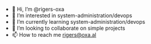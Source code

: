 - 👋 Hi, I’m @rigers-oxa
- 👀 I’m interested in system-administration/devops
- 🌱 I’m currently learning system-administration/devops
- 💞️ I’m looking to collaborate on simple projects
- 📫 How to reach me rigers@oxa.al

<!---
rigers-oxa/rigers-oxa is a ✨ special ✨ repository because its `README.md` (this file) appears on your GitHub profile.
You can click the Preview link to take a look at your changes.
--->
